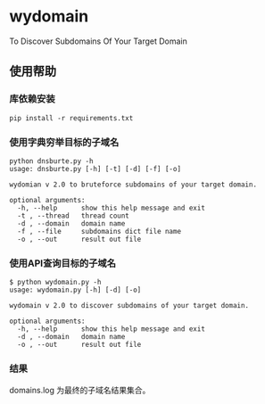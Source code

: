 # wydomain
To Discover Subdomains Of Your Target Domain

## 使用帮助
### 库依赖安装
```
pip install -r requirements.txt	
```

### 使用字典穷举目标的子域名
```
python dnsburte.py -h
usage: dnsburte.py [-h] [-t] [-d] [-f] [-o]

wydomian v 2.0 to bruteforce subdomains of your target domain.

optional arguments:
  -h, --help      show this help message and exit
  -t , --thread   thread count
  -d , --domain   domain name
  -f , --file     subdomains dict file name
  -o , --out      result out file
```
   
### 使用API查询目标的子域名
```
$ python wydomain.py -h
usage: wydomain.py [-h] [-d] [-o]

wydomain v 2.0 to discover subdomains of your target domain.

optional arguments:
  -h, --help      show this help message and exit
  -d , --domain   domain name
  -o , --out      result out file
```

### 结果
domains.log 为最终的子域名结果集合。
